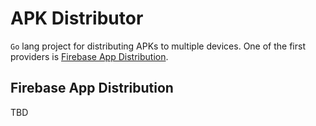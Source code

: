# APK Distributor

`Go` lang project for distributing APKs to multiple devices. One of the first providers is [Firebase App Distribution](https://firebase.google.com/docs/app-distribution).

## Firebase App Distribution

TBD
